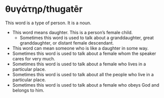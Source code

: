 # θυγάτηρ/thugatēr
This word is a type of person. It is a noun.

* This word means daughter. This is a person’s female child.
    * Sometimes this word is used to talk about a granddaughter, great granddaughter, or distant female descendant.
* This word can mean someone who is like a daughter in some way.
* Sometimes this word is used to talk about a female whom the speaker cares for very much.
* Sometimes this word is used to talk about a female who lives in a particular place.
* Sometimes this word is used to talk about all the people who live in a particular place.
* Sometimes this word is used to talk about a female who obeys God and belongs to him.
